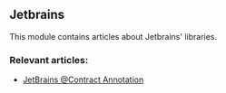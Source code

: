 ## Jetbrains

This module contains articles about Jetbrains' libraries.

### Relevant articles:
- [JetBrains @Contract Annotation](https://www.baeldung.com/jetbrains-contract-annotation)
